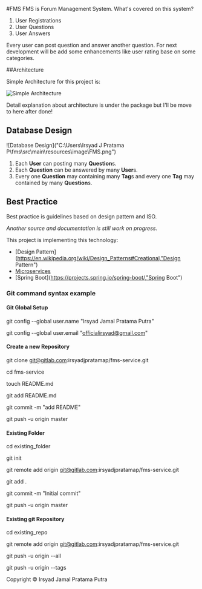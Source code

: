 #FMS
FMS is Forum Management System.
What's covered on this system?

1. User Registrations
2. User Questions
3. User Answers

Every user can post question and answer another question.
For next development will be add some enhancements like user rating base on some categories.

##Architecture

Simple Architecture for this project is:

![Simple Architecture](https://www.petrikainulainen.net/wp-content/uploads/spring-web-app-architecture.png)

Detail explanation about architecture is under the package but I'll be move to here after done!


## Database Design
![Database Design]("C:\Users\Irsyad J Pratama P\fms\src\main\resources\image\FMS.png")

1. Each **User** can posting many **Question**s.
2. Each **Question** can be answered by many **User**s.
3. Every one **Question** may containing many **Tag**s and every one **Tag** may contained by many **Question**s.

## Best Practice
Best practice is guidelines based on design pattern and ISO.


_Another source and documentation is still work on progress._

This project is implementing this technology:
* [Design Pattern](https://en.wikipedia.org/wiki/Design_Patterns#Creational,"Design Pattern")
* [Microservices](http://microservices.io/,"Microservices")
* [Spring Boot](https://projects.spring.io/spring-boot/,"Spring Boot")

### Git command syntax example
#### Git Global Setup
git config --global user.name "Irsyad Jamal Pratama Putra"

git config --global user.email "officialirsyad@gmail.com"

#### Create a new Repository
git clone git@gitlab.com:irsyadjpratamap/fms-service.git

cd fms-service

touch README.md

git add README.md

git commit -m "add README"

git push -u origin master


#### Existing Folder
cd existing_folder

git init

git remote add origin git@gitlab.com:irsyadjpratamap/fms-service.git

git add .

git commit -m "Initial commit"

git push -u origin master

#### Existing git Repository
cd existing_repo

git remote add origin git@gitlab.com:irsyadjpratamap/fms-service.git

git push -u origin --all

git push -u origin --tags




Copyright &copy; Irsyad Jamal Pratama Putra